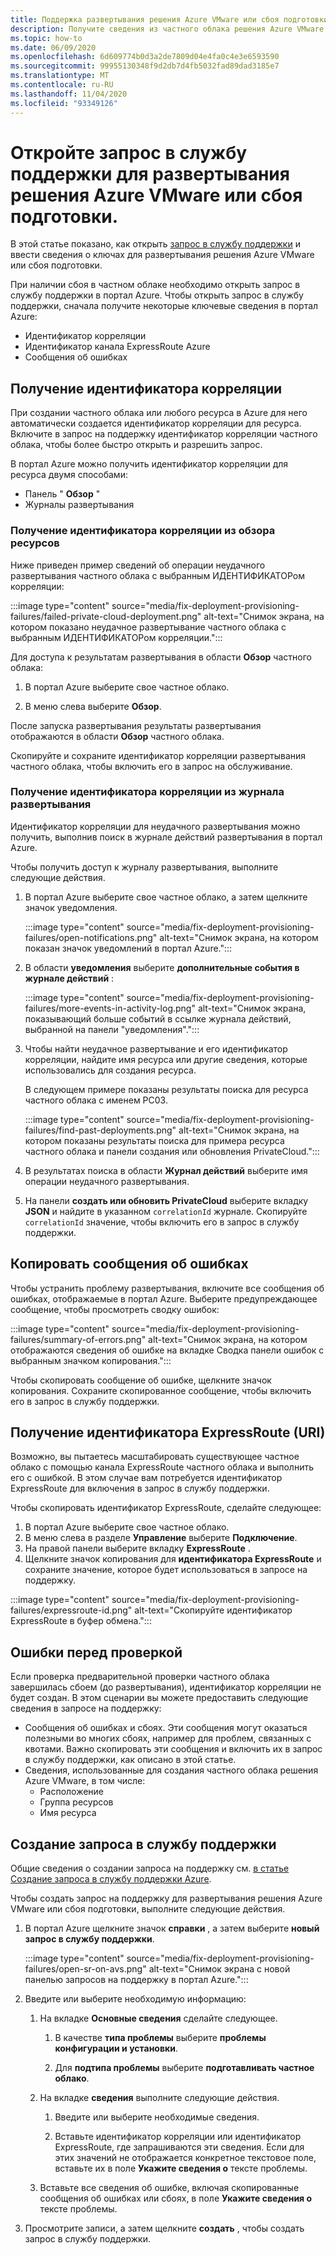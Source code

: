 ```yaml
---
title: Поддержка развертывания решения Azure VMware или сбоя подготовки
description: Получите сведения из частного облака решения Azure VMware, чтобы отправить запрос на обслуживание для развертывания решения Azure VMware или сбоя подготовки.
ms.topic: how-to
ms.date: 06/09/2020
ms.openlocfilehash: 6d609774b0d3a2de7809d04e4fa0c4e3e6593590
ms.sourcegitcommit: 99955130348f9d2db7d4fb5032fad89dad3185e7
ms.translationtype: MT
ms.contentlocale: ru-RU
ms.lasthandoff: 11/04/2020
ms.locfileid: "93349126"
---
```

# <a name="open-a-support-request-for-an-azure-vmware-solution-deployment-or-provisioning-failure"></a>Откройте запрос в службу поддержки для развертывания решения Azure VMware или сбоя подготовки.

В этой статье показано, как открыть [запрос в службу поддержки](https://rc.portal.azure.com/#create/Microsoft.Support) и ввести сведения о ключах для развертывания решения Azure VMware или сбоя подготовки. 

При наличии сбоя в частном облаке необходимо открыть запрос в службу поддержки в портал Azure. Чтобы открыть запрос в службу поддержки, сначала получите некоторые ключевые сведения в портал Azure:

- Идентификатор корреляции
- Идентификатор канала ExpressRoute Azure
- Сообщения об ошибках

## <a name="get-the-correlation-id"></a>Получение идентификатора корреляции
 
При создании частного облака или любого ресурса в Azure для него автоматически создается идентификатор корреляции для ресурса. Включите в запрос на поддержку идентификатор корреляции частного облака, чтобы более быстро открыть и разрешить запрос.

В портал Azure можно получить идентификатор корреляции для ресурса двумя способами:

* Панель " **Обзор** "
* Журналы развертывания
 
 ### <a name="get-the-correlation-id-from-the-resource-overview"></a>Получение идентификатора корреляции из обзора ресурсов

Ниже приведен пример сведений об операции неудачного развертывания частного облака с выбранным ИДЕНТИФИКАТОРом корреляции:

:::image type="content" source="media/fix-deployment-provisioning-failures/failed-private-cloud-deployment.png" alt-text="Снимок экрана, на котором показано неудачное развертывание частного облака с выбранным ИДЕНТИФИКАТОРом корреляции.":::

Для доступа к результатам развертывания в области **Обзор** частного облака:

1. В портал Azure выберите свое частное облако.

1. В меню слева выберите **Обзор**.

После запуска развертывания результаты развертывания отображаются в области **Обзор** частного облака.

Скопируйте и сохраните идентификатор корреляции развертывания частного облака, чтобы включить его в запрос на обслуживание.

### <a name="get-the-correlation-id-from-the-deployment-log"></a>Получение идентификатора корреляции из журнала развертывания

Идентификатор корреляции для неудачного развертывания можно получить, выполнив поиск в журнале действий развертывания в портал Azure.

Чтобы получить доступ к журналу развертывания, выполните следующие действия.

1. В портал Azure выберите свое частное облако, а затем щелкните значок уведомления.

   :::image type="content" source="media/fix-deployment-provisioning-failures/open-notifications.png" alt-text="Снимок экрана, на котором показан значок уведомлений в портал Azure.":::

1. В области **уведомления** выберите **дополнительные события в журнале действий** :

    :::image type="content" source="media/fix-deployment-provisioning-failures/more-events-in-activity-log.png" alt-text="Снимок экрана, показывающий больше событий в ссылке журнала действий, выбранной на панели &quot;уведомления&quot;.":::

1. Чтобы найти неудачное развертывание и его идентификатор корреляции, найдите имя ресурса или другие сведения, которые использовались для создания ресурса. 

    В следующем примере показаны результаты поиска для ресурса частного облака с именем PC03.
 
    :::image type="content" source="media/fix-deployment-provisioning-failures/find-past-deployments.png" alt-text="Снимок экрана, на котором показаны результаты поиска для примера ресурса частного облака и панели создания или обновления PrivateCloud.":::
 
1. В результатах поиска в области **Журнал действий** выберите имя операции неудачного развертывания.

1. На панели **создать или обновить PrivateCloud** выберите вкладку **JSON** и найдите в указанном `correlationId` журнале. Скопируйте `correlationId` значение, чтобы включить его в запрос в службу поддержки. 
 
## <a name="copy-error-messages"></a>Копировать сообщения об ошибках

Чтобы устранить проблему развертывания, включите все сообщения об ошибках, отображаемые в портал Azure. Выберите предупреждающее сообщение, чтобы просмотреть сводку ошибок:
 
:::image type="content" source="media/fix-deployment-provisioning-failures/summary-of-errors.png" alt-text="Снимок экрана, на котором отображаются сведения об ошибке на вкладке Сводка панели ошибок с выбранным значком копирования.":::

Чтобы скопировать сообщение об ошибке, щелкните значок копирования. Сохраните скопированное сообщение, чтобы включить его в запрос в службу поддержки.
 
## <a name="get-the-expressroute-id-uri"></a>Получение идентификатора ExpressRoute (URI)
 
Возможно, вы пытаетесь масштабировать существующее частное облако с помощью канала ExpressRoute частного облака и выполнить его с ошибкой. В этом случае вам потребуется идентификатор ExpressRoute для включения в запрос в службу поддержки.

Чтобы скопировать идентификатор ExpressRoute, сделайте следующее:

1. В портал Azure выберите свое частное облако.
1. В меню слева в разделе **Управление** выберите **Подключение**. 
1. На правой панели выберите вкладку **ExpressRoute** .
1. Щелкните значок копирования для **идентификатора ExpressRoute** и сохраните значение, которое будет использоваться в запросе на поддержку.
 
:::image type="content" source="media/fix-deployment-provisioning-failures/expressroute-id.png" alt-text="Скопируйте идентификатор ExpressRoute в буфер обмена."::: 
 
## <a name="pre-validation-failures"></a>Ошибки перед проверкой

Если проверка предварительной проверки частного облака завершилась сбоем (до развертывания), идентификатор корреляции не будет создан. В этом сценарии вы можете предоставить следующие сведения в запросе на поддержку:

- Сообщения об ошибках и сбоях. Эти сообщения могут оказаться полезными во многих сбоях, например для проблем, связанных с квотами. Важно скопировать эти сообщения и включить их в запрос в службу поддержки, как описано в этой статье.
- Сведения, использованные для создания частного облака решения Azure VMware, в том числе:
  - Расположение
  - Группа ресурсов
  - Имя ресурса

## <a name="create-your-support-request"></a>Создание запроса в службу поддержки

Общие сведения о создании запроса на поддержку см. [в статье Создание запроса в службу поддержки Azure](../azure-portal/supportability/how-to-create-azure-support-request.md). 

Чтобы создать запрос на поддержку для развертывания решения Azure VMware или сбоя подготовки, выполните следующие действия.

1. В портал Azure щелкните значок **справки** , а затем выберите **новый запрос в службу поддержки**.

    :::image type="content" source="media/fix-deployment-provisioning-failures/open-sr-on-avs.png" alt-text="Снимок экрана с новой панелью запросов на поддержку в портал Azure.":::

1. Введите или выберите необходимую информацию:

   1. На вкладке **Основные сведения** сделайте следующее.

      1. В качестве **типа проблемы** выберите **проблемы конфигурации и установки**.

      1. Для **подтипа проблемы** выберите **подготавливать частное облако**.

   1. На вкладке **сведения** выполните следующие действия.

      1. Введите или выберите необходимые сведения.

      1. Вставьте идентификатор корреляции или идентификатор ExpressRoute, где запрашиваются эти сведения. Если для этих значений не отображается конкретное текстовое поле, вставьте их в поле **Укажите сведения о** тексте проблемы.

    1. Вставьте все сведения об ошибке, включая скопированные сообщения об ошибках или сбоях, в поле **Укажите сведения о** тексте проблемы.

1. Просмотрите записи, а затем щелкните **создать** , чтобы создать запрос в службу поддержки.
